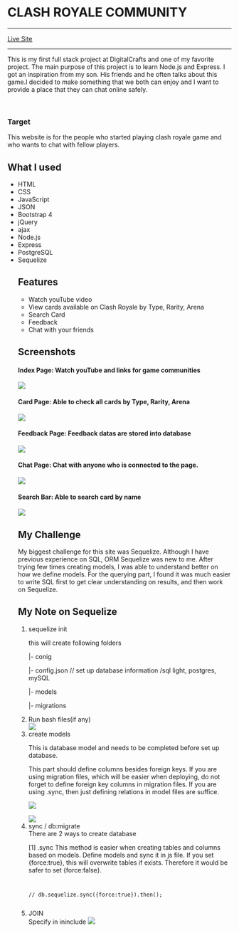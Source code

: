 # CLASH ROYALE COMMUNITY
<hr>
<a href='#'>Live Site </a>
<hr>
<p>This is my first full stack project at DigitalCrafts and one of my favorite project. The main purpose of this project is to learn Node.js and Express. I got an inspiration from my son. His friends and he often talks about this game.I decided to make something that we both can enjoy and I want to provide a place that they can chat online safely.
</p>
<br>
<h3> Target </h3>
This website is for the people who started playing clash royale game and who wants to chat with fellow players.


## What I used
<ul>
<li>HTML</li>
<li>CSS</li>
<li>JavaScript</li>
<li>JSON</li>
<li>Bootstrap 4</li>
<li>jQuery</li>
<li>ajax</li>
<li>Node.js</li>
<li>Express</li>
<li>PostgreSQL</li>
<li>Sequelize</li>


## Features
* Watch youTube video
* View cards available on Clash Royale by Type, Rarity, Arena
* Search Card
* Feedback 
* Chat with your friends

## Screenshots
<h4>Index Page: Watch youTube and links for game communities</h4>
<img src = 'screenshots/index.png'>

<h4>Card Page: Able to check all cards by Type, Rarity, Arena</h4>
<img src = 'screenshots/cards.png'>

<h4>Feedback Page: Feedback datas are stored into database</h4>
<img src = 'screenshots/feedback.png'>

<h4>Chat Page: Chat with anyone who is connected to the page.</h4>
<img src = 'screenshots/chat.png'>

<h4>Search Bar: Able to search card by name</h4>
<img src = 'screenshots/search.png'>

## My Challenge
My biggest challenge for this site was Sequelize. Although I have previous experience on SQL, ORM Sequelize was new to me. After trying few times creating models, I was able to understand better on how we define models. 
For the querying part, I found it was much easier to write SQL first to get clear understanding on results, and then work on Sequelize.

## My Note on Sequelize
 <ol>
<li>sequelize init</li>
<p>this will create following folders </p>
<p>|- conig</p>
<p>     |- config.json // set up database information /sql light, postgres, mySQL</p>
<p>|- models</p>
<p>|- migrations</p>

<li>Run bash files(if any)</li>
<img src='screenshots/bash.png'>


<li>create models</li>
<p>This is database model and needs to be completed before set up database. </p>
<p>This part should define columns besides foreign keys. If you are using migration files, which will be easier when deploying, do not forget to define foreign key columns in migration files. If you are using .sync, then just defining relations in model files are suffice.</p>
<img src='screenshots/modelcard.png'>
<p> </p>
<img src='screenshots/modelarena.png'>

<li>sync / db:migrate</li>
There are 2 ways to create database
<p>[1] .sync
This method is easier when creating tables and columns based on models. Define models and sync it in js file. If you set {force:true}, this will overwrite tables if exists. Therefore it would be safer to set {force:false}.</p>
<code>
<p>// db.sequelize.sync({force:true}).then();</p>
</code>


<li>JOIN</li>
Specify in ininclude

<img src='screenshots/sequelize.png'>
